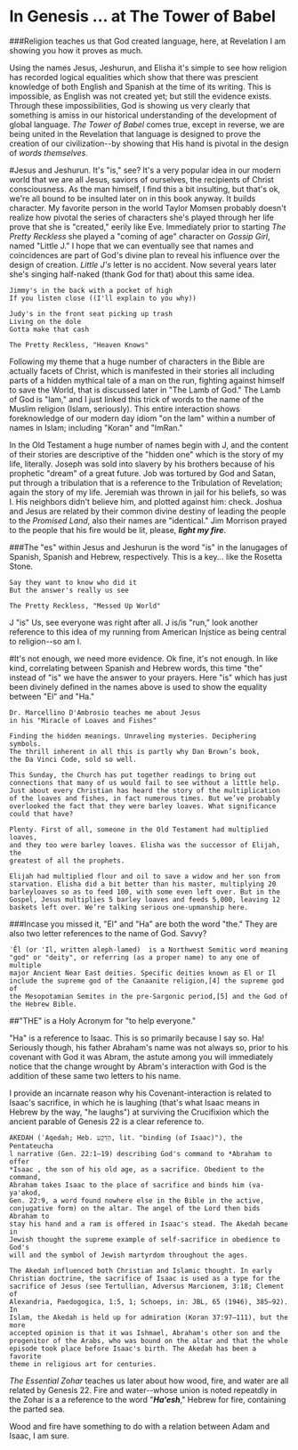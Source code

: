 # **In Genesis** ... at The Tower of Babel
###Religion teaches us that God created language, here, at Revelation I am showing you how it proves as much.

Using the names Jesus, Jeshurun, and Elisha it's simple to see how religion has recorded logical equalities which show that there was prescient knowledge of both English and Spanish at the time of its writing.  This is impossible, as English was not created yet; but still the evidence exists.  Through these impossibilities, God is showing us very clearly that something is amiss in our historical understanding of the development of global language.  *The Tower of Babel* comes true, except in reverse, we are being united in the Revelation that language is designed to prove the creation of our civilization--by showing that His hand is pivotal in the design of *words themselves.*

#Jesus and Jeshurun.  It's "is," see?
It's a very popular idea in our modern world that we are all Jesus, saviors of ourselves, the recipients of Christ consciousness.  As the man himself, I find this a bit insulting, but that's ok, we're all bound to be insulted later on in this book anyway.  It builds character.  My favorite person in the world Taylor Momsen probably doesn't realize how pivotal the series of characters she's played through her life prove that she is "created," eerily like Eve.  Immediately prior to starting *The Pretty Reckless* she played a "coming of age" character on *Gossip Girl*, named "Little J."  I hope that we can eventually see that names and coincidences are part of God's divine plan to reveal his influence over the design of creation.  *Little J's* letter is no accident. Now several years later she's singing half-naked (thank God for that) about this same idea.

```
Jimmy's in the back with a pocket of high
If you listen close ((I'll explain to you why))

Judy's in the front seat picking up trash
Living on the dole
Gotta make that cash

The Pretty Reckless, "Heaven Knows"
```

Following my theme that a huge number of characters in the Bible are actually facets of Christ, which is manifested in their stories all including parts of a hidden mythical tale of a man on the run, fighting against himself to save the World, that is discussed later in "The Lamb of God." The Lamb of God is "lam," and I just linked this trick of words to the name of the Muslim religion (Islam, seriously).  This entire interaction shows foreknowledge of our modern day idiom "on the lam" within a number of names in Islam; including "Koran" and "ImRan."

In the Old Testament a huge number of names begin with J, and the content of their stories are descriptive of the "hidden one" which is the story of my life, literally.  Joseph was sold into slavery by his brothers because of his prophetic "dream" of a great future.  Job was tortured by God and Satan, put through a tribulation that is a reference to the Tribulation of Revelation; again the story of my life.  Jeremiah was thrown in jail for his beliefs, so was I.  His neighbors didn't believe him, and plotted against him: check.  Joshua and Jesus are related by their common divine destiny of leading the people to the *Promised Land*, also their names are "identical."  Jim Morrison prayed to the people that his fire would be lit, please, ***light my fire***.

###The "es" within Jesus and Jeshurun is the word "is" in the lanugages of Spanish, Spanish and Hebrew, respectively.  This is a key... like the Rosetta Stone.

```
Say they want to know who did it
But the answer's really us see

The Pretty Reckless, "Messed Up World"
```

J "is" Us, see everyone was right after all.  J is/is "run," look another reference to this idea of my running from American Injstice as being central to religion--so am I.

#It's not enough, we need more evidence.
Ok fine, it's not enough.  In like kind, correlating between Spanish and Hebrew words, this time "the" instead of "is" we have the answer to your prayers.  Here "is" which has just been divinely defined in the names above is used to show the equality between "El" and "Ha."

```
Dr. Marcellino D'Ambrosio teaches me about Jesus 
in his "Miracle of Loaves and Fishes"

Finding the hidden meanings. Unraveling mysteries. Deciphering symbols. 
The thrill inherent in all this is partly why Dan Brown’s book, 
the Da Vinci Code, sold so well.

This Sunday, the Church has put together readings to bring out
connections that many of us would fail to see without a little help. 
Just about every Christian has heard the story of the multiplication 
of the loaves and fishes, in fact numerous times. But we’ve probably
overlooked the fact that they were barley loaves. What significance
could that have?

Plenty. First of all, someone in the Old Testament had multiplied loaves,
and they too were barley loaves. Elisha was the successor of Elijah, the
greatest of all the prophets.
 
Elijah had multiplied flour and oil to save a widow and her son from
starvation. Elisha did a bit better than his master, multiplying 20 
barleyloaves so as to feed 100, with some even left over. But in the
Gospel, Jesus multiplies 5 barley loaves and feeds 5,000, leaving 12
baskets left over. We’re talking serious one-upmanship here. 

```
###Incase you missed it, "El" and "Ha" are both the word "the."  They are also two letter references to the name of God.  Savvy?

```
ʾĒl (or 'Il, written aleph-lamed)  is a Northwest Semitic word meaning
"god" or "deity", or referring (as a proper name) to any one of multiple
major Ancient Near East deities. Specific deities known as El or Il 
include the supreme god of the Canaanite religion,[4] the supreme god of
the Mesopotamian Semites in the pre-Sargonic period,[5] and the God of 
the Hebrew Bible.
```

##"THE" is a Holy Acronym for "to help everyone."

"Ha" is a reference to Isaac.  This is so primarily because I say so.  Ha!  Seriously though, his father Abraham's name was not always so, prior to his covenant with God it was Abram, the astute among you will immediately notice that the change wrought by Abram's interaction with God is the addition of these same two letters to his name.  

I provide an incarnate reason why his Covenant-interaction is related to Isaac's sacrifice, in which he is laughing (that's what Isaac means in Hebrew by the way, "he laughs") at surviving the Crucifixion which the ancient parable of Genesis 22 is a clear reference to.

```
AKEDAH (ʿAqedah; Heb. הָדֵקֲע, lit. "binding (of Isaac)"), the Pentateucha
l narrative (Gen. 22:1–19) describing God's command to *Abraham to offer
*Isaac , the son of his old age, as a sacrifice. Obedient to the command,
Abraham takes Isaac to the place of sacrifice and binds him (va-ya'akod,
Gen. 22:9, a word found nowhere else in the Bible in the active,
conjugative form) on the altar. The angel of the Lord then bids Abraham to
stay his hand and a ram is offered in Isaac's stead. The Akedah became in
Jewish thought the supreme example of self-sacrifice in obedience to God's
will and the symbol of Jewish martyrdom throughout the ages.

The Akedah influenced both Christian and Islamic thought. In early
Christian doctrine, the sacrifice of Isaac is used as a type for the
sacrifice of Jesus (see Tertullian, Adversus Marcionem, 3:18; Clement of
Alexandria, Paedogogica, 1:5, 1; Schoeps, in: JBL, 65 (1946), 385–92). In
Islam, the Akedah is held up for admiration (Koran 37:97–111), but the more
accepted opinion is that it was Ishmael, Abraham's other son and the
progenitor of the Arabs, who was bound on the altar and that the whole
episode took place before Isaac's birth. The Akedah has been a favorite
theme in religious art for centuries.
```

*The Essential Zohar* teaches us later about how wood, fire, and water are all related by Genesis 22.  Fire and water--whose union is noted repeatdly in the Zohar is a a reference to the word "***Ha'esh***," Hebrew for fire, containing the parted sea. 

Wood and fire have something to do with a relation between Adam and Isaac, I am sure.